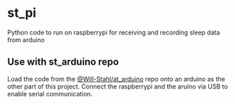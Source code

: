 # st_pi
Python code to run on raspberrypi for receiving and recording sleep data from arduino

## Use with st_arduino repo
Load the code from the [@Will-Stahl/at_arduino](https://github.com/Will-Stahl/st_arduino) repo onto an arduino as the other part of this project. Connect the raspberrypi and the aruino via USB to enable serial communication.
